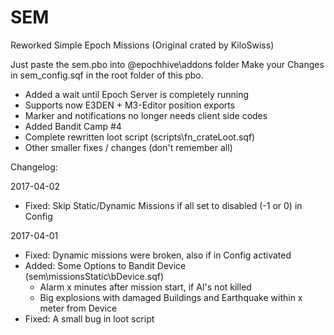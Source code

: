# SEM
Reworked Simple Epoch Missions (Original crated by KiloSwiss)

Just paste the sem.pbo into @epochhive\addons folder
Make your Changes in sem_config.sqf in the root folder of this pbo.

- Added a wait until Epoch Server is completely running
- Supports now E3DEN + M3-Editor position exports
- Marker and notifications no longer needs client side codes
- Added Bandit Camp #4
- Complete rewritten loot script (scripts\fn_crateLoot.sqf)
- Other smaller fixes / changes (don't remember all)

Changelog:

2017-04-02
- Fixed: Skip Static/Dynamic Missions if all set to disabled (-1 or 0) in Config

2017-04-01
- Fixed: Dynamic missions were broken, also if in Config activated
- Added: Some Options to Bandit Device (sem\missionsStatic\bDevice.sqf)
   - Alarm x minutes after mission start, if AI's not killed
   - Big explosions with damaged Buildings and Earthquake within x meter from Device
- Fixed: A small bug in loot script